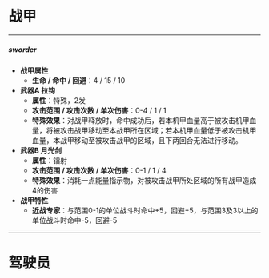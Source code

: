 
# 战甲

****
##### sworder
- **战甲属性**
	- **生命 / 命中 / 回避**：4 / 15 / 10  
- **武器A 拉钩**
	- **属性**：特殊，2发
	- **攻击范围 / 攻击次数 / 单次伤害**：0-4 / 1 / 1
	- **特殊效果**：对战甲释放时，命中成功后，若本机甲血量高于被攻击机甲血量，将被攻击战甲移动至本战甲所在区域；若本机甲血量低于被攻击机甲血量，本战甲移动至被攻击战甲的区域，且下两回合无法进行移动。
- **武器B 月光剑**
	- **属性**：镭射
	- **攻击范围 / 攻击次数 / 单次伤害**：0-1 / 1 / 4 
	- **特殊效果**：消耗一点能量指示物，对被攻击战甲所处区域的所有战甲造成4的伤害
- **战甲特性**
	- **近战专家**：与范围0-1的单位战斗时命中+5，回避+5，与范围3及3以上的单位战斗时命中-5，回避-5
**** 

# 驾驶员





